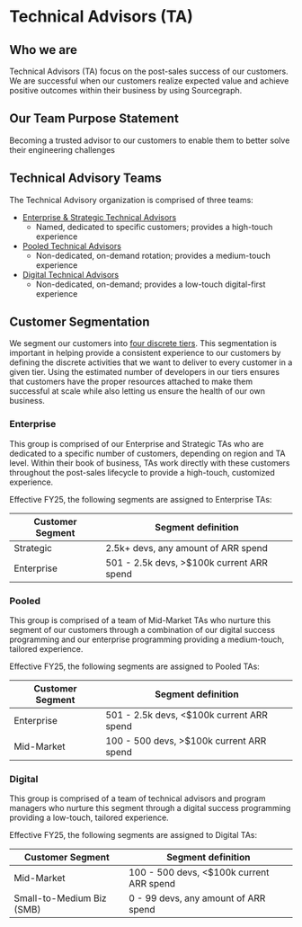 # Technical Advisors (TA)

## Who we are

Technical Advisors (TA) focus on the post-sales success of our customers. We are successful when our customers realize expected value and achieve positive outcomes within their business by using Sourcegraph.

## Our Team Purpose Statement

Becoming a trusted advisor to our customers to enable them to better solve their engineering challenges

## Technical Advisory Teams

The Technical Advisory organization is comprised of three teams:
- [Enterprise & Strategic Technical Advisors](enterprise-success/index.md)
  - Named, dedicated to specific customers; provides a high-touch experience
- [Pooled Technical Advisors](pooled-success/index.md)
  - Non-dedicated, on-demand rotation; provides a medium-touch experience
- [Digital Technical Advisors](digital-success/index.md)
  - Non-dedicated, on-demand; provides a low-touch digital-first experience

## Customer Segmentation

We segment our customers into [four discrete tiers](../../../strategy-goals/strategy/index.md#market-segmentation). This segmentation is important in helping provide a consistent experience to our customers by defining the discrete activities that we want to deliver to every customer in a given tier. Using the estimated number of developers in our tiers ensures that customers have the proper resources attached to make them successful at scale while also letting us ensure the health of our own business.

### Enterprise

This group is comprised of our Enterprise and Strategic TAs who are dedicated to a specific number of customers, depending on region and TA level. Within their book of business, TAs work directly with these customers throughout the post-sales lifecycle to provide a high-touch, customized experience.

Effective FY25, the following segments are assigned to Enterprise TAs:

| Customer Segment | Segment definition                        |
| ---------------- | ----------------------------------------- |
| Strategic        | 2.5k+ devs, any amount of ARR spend       |
| Enterprise       | 501 - 2.5k devs, >$100k current ARR spend |

### Pooled

This group is comprised of a team of Mid-Market TAs who nurture this segment of our customers through a combination of our digital success programming and our enterprise programming providing a medium-touch, tailored experience.

Effective FY25, the following segments are assigned to Pooled TAs:

| Customer Segment | Segment definition                        |
| ---------------- | ----------------------------------------- |
| Enterprise       | 501 - 2.5k devs, <$100k current ARR spend |
| Mid-Market       | 100 - 500 devs, >$100k current ARR spend  |

### Digital

This group is comprised of a team of technical advisors and program managers who nurture this segment through a digital success programming providing a low-touch, tailored experience.

Effective FY25, the following segments are assigned to Digital TAs:

| Customer Segment          | Segment definition                        |
| ------------------------- | ----------------------------------------- |
| Mid-Market                | 100 - 500 devs, <$100k current ARR spend  |
| Small-to-Medium Biz (SMB) | 0 - 99 devs, any amount of ARR spend      |